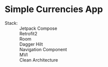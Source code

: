 $~~~~~~~~$  <h1>Simple Currencies App </h1>

Stack:<br />
$~~~~~~~~~~~$ Jetpack Compose <br />
$~~~~~~~~~~~$ Retrofit2 <br />
$~~~~~~~~~~~$ Room <br />
$~~~~~~~~~~~$ Dagger Hilt <br />
$~~~~~~~~~~~$ Navigation Component<br />
$~~~~~~~~~~~$ MVI <br />
$~~~~~~~~~~~$ Clean Architecture<br />

